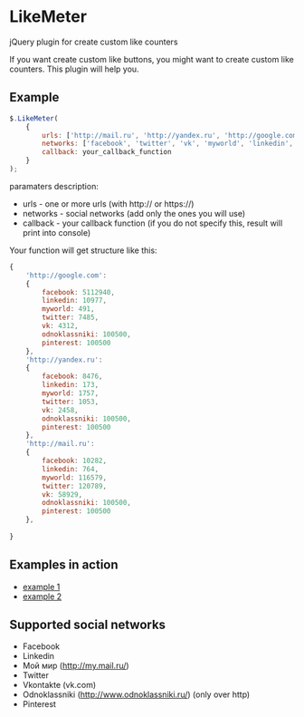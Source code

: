 LikeMeter
=========
jQuery plugin for create custom like counters

If you want create custom like buttons, you might want to create custom like counters. This plugin will help you.

Example
--------

```javascript
$.LikeMeter(
    {
        urls: ['http://mail.ru', 'http://yandex.ru', 'http://google.com'],
        networks: ['facebook', 'twitter', 'vk', 'myworld', 'linkedin', 'odnoklassniki', 'pinterest'], 
        callback: your_callback_function
    }
);
```
paramaters description:
* urls - one or more urls (with http:// or https://)
* networks - social networks (add only the ones you will use)
* callback - your callback function (if you do not specify this, result will print into console)

Your function will get structure like this:
```javascript
{
    'http://google.com': 
    {
        facebook: 5112940,
        linkedin: 10977,
        myworld: 491,
        twitter: 7485,
        vk: 4312,
        odnoklassniki: 100500,
        pinterest: 100500
    },
    'http://yandex.ru': 
    {
        facebook: 8476,
        linkedin: 173,
        myworld: 1757,
        twitter: 1053,
        vk: 2458,
        odnoklassniki: 100500,
        pinterest: 100500
    },
    'http://mail.ru': 
    {
        facebook: 10282,
        linkedin: 764,
        myworld: 116579,
        twitter: 120789,
        vk: 58929,
        odnoklassniki: 100500,
        pinterest: 100500
    },
    
}
```

Examples in action
-------------------
* [example 1](http://htmlpreview.github.io/?https://raw.github.com/AyumuKasuga/LikeMeter/master/example.html)
* [example 2](http://htmlpreview.github.io/?https://raw.github.com/AyumuKasuga/LikeMeter/master/example2.html)

Supported social networks
--------------------------

* Facebook
* Linkedin
* Мой мир (http://my.mail.ru/)
* Twitter
* Vkontakte (vk.com)
* Odnoklassniki (http://www.odnoklassniki.ru/) (only over http)
* Pinterest
